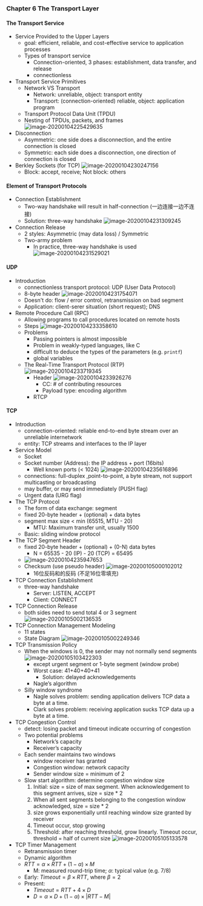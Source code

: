 ### Chapter 6  The Transport Layer

#### The Transport Service

* Service Provided to the Upper Layers
  * goal: efficient, reliable, and cost-effective service to application processes
  * Types of transport service
    * Connection-oriented, 3 phases: establishment, data transfer, and release
    * connectionless
* Transport Service Primitives
  * Network VS Transport
    * Network: unreliable, object: transport entity
    * Transport: (connection-oriented) reliable, object: application program
  * Transport Protocol Data Unit (TPDU)
  * Nesting of TPDUs, packets, and frames
    ![image-20200104225429635](assets/image-20200104225429635.png)
* Disconnection
  * Asymmetric: one side does a disconnection, and the entire connection is closed
  * Symmetric: each side does a disconnection, one direction of connection is closed
* Berkley Sockets (for TCP)
  ![image-20200104230247156](assets/image-20200104230247156.png)
  * Block: accept, receive; Not block: others

#### Element of Transport Protocols

* Connection Establishment
  * Two-way handshake will result in half-connection (一边连接一边不连接)
  * Solution: three-way handshake
    ![image-20200104231309245](assets/image-20200104231309245.png)
* Connection Release
  * 2 styles: Asymmetric (may data loss) / Symmetric
  * Two-army problem
    * In practice, three-way handshake is used
      ![image-20200104231529021](assets/image-20200104231529021.png)

#### UDP

* Introduction
  * connectionless transport protocol: UDP (User Data Protocol)
  * 8-byte header 
    ![image-20200104231754071](assets/image-20200104231754071.png)
  * Doesn't do: flow / error control, retransmission on bad segment
  * Application: client-serer situation (short request); DNS
* Remote Procedure Call (RPC)
  * Allowing programs to call procedures located on remote hosts
  * Steps
    ![image-20200104233358610](assets/image-20200104233358610.png)
  * Problems
    * Passing pointers is almost impossible 
    * Problem in weakly-typed languages, like C
    * difficult to deduce the types of the parameters (e.g. `printf`)
    * global variables
  * The Real-Time Transport Protocol (RTP)
    ![image-20200104233719345](assets/image-20200104233719345.png)
    * Header
      ![image-20200104233926276](assets/image-20200104233926276.png)
      * CC: # of contributing resources
      * Payload type: encoding algorithm
    * RTCP

#### TCP

* Introduction
  * connection-oriented: reliable end-to-end byte stream over an unreliable internetwork
  * entity: TCP streams and interfaces to the IP layer
* Service Model
  * Socket
  * Socket number (Address): the IP address + port (16bits)
    * Well known ports (< 1024)
      ![image-20200104235616896](assets/image-20200104235616896.png)
  * connections: full-duplex ,point-to-point, a byte stream, not support multicasting or broadcasting
  * may buffer, or may send immediately (PUSH flag)
  * Urgent data (URG flag)
* The TCP Protocol
  * The form of data exchange: segment
  * fixed 20-byte header + (optional) + data bytes
  * segment max size < min (65515, MTU - 20)
    * MTU: Maximum transfer unit, usually 1500
  * Basic: sliding window protocol
* The TCP Segment Header
  * fixed 20-byte header + (optional) + (0-N) data bytes
    * N = 65535 - 20 (IP) - 20 (TCP) = 65495
  * ![image-20200104235947653](assets/image-20200104235947653.png)
  * Checksum (use pseudo header)
    ![image-20200105000102012](assets/image-20200105000102012.png)
    * 16位反码和的反码 (不足16位零填充)
* TCP Connection Establishment
  * three-way handshake
    * Server: LISTEN, ACCEPT
    * Client: CONNECT
* TCP Connection Release
  * both sides need to send total 4 or 3 segment
    ![image-20200105002136535](assets/image-20200105002136535.png)
* TCP Connection Management Modeling
  * 11 states
  * State Diagram
    ![image-20200105002249346](assets/image-20200105002249346.png)
* TCP Transmission Policy
  * When the windows is 0, the sender may not normally send segments
    ![image-20200105103422303](assets/image-20200105103422303.png)
    * except urgent segment or 1-byte segment (window probe)
    * Worst case: 41+40+40+41
      * Solution: delayed acknowledgements
    * Nagle’s algorithm
  * Silly window syndrome
    * Nagle solves problem: sending application delivers TCP data a byte at a time.
    * Clark solves problem: receiving application sucks TCP data up a byte at a time.
* TCP Congestion Control
  * detect: losing packet and timeout indicate occurring of congestion
  * Two potential problems
    * Network’s capacity
    * Receiver’s capacity
  * Each sender maintains two windows
    * window receiver has granted
    * Congestion window: network capacity
    * Sender window size = minimum of 2
  * Slow start algorithm: determine congestion window size
    1. Initial: size = size of max segment. When acknowledgement to this segment arrives, size = size * 2
    2. When all sent segments belonging to the congestion window acknowledged, size = size * 2
    3. size grows exponentially until reaching window size granted by receiver
    4. Timeout occur, stop growing
    5. Threshold: after reaching threshold, grow linearly. Timeout occur, threshold = half of current size
       ![image-20200105105133578](assets/image-20200105105133578.png)
* TCP Timer Management
  * Retransmission timer
  * Dynamic algorithm
  * $RTT=\alpha\times RTT + (1-\alpha)\times M$
    * M: measured round-trip time; $\alpha$: typical value (e.g. 7/8)
  * Early: $Timeout = \beta\times RTT$, where $\beta=2$
  * Present:
    * $Timeout = RTT + 4\times D$
    * $D= \alpha\times D+(1-\alpha)\times|RTT-M|$



